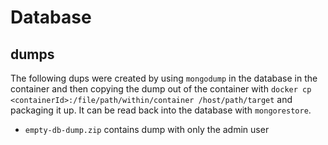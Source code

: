 # Database

## dumps

The following dups were created by using `mongodump` in the database in the container and then copying the dump out of the container with `docker cp <containerId>:/file/path/within/container /host/path/target` and packaging it up. It can be read back into the database with `mongorestore`.

- `empty-db-dump.zip` contains dump with only the admin user
